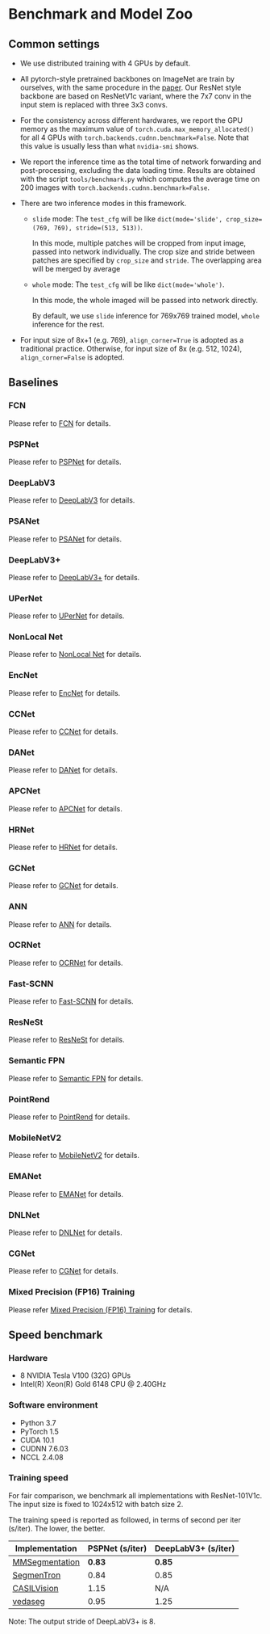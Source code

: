 # Benchmark and Model Zoo

## Common settings

* We use distributed training with 4 GPUs by default.
* All pytorch-style pretrained backbones on ImageNet are train by ourselves, with the same procedure in the [paper](https://arxiv.org/pdf/1812.01187.pdf).
  Our ResNet style backbone are based on ResNetV1c variant, where the 7x7 conv in the input stem is replaced with three 3x3 convs.
* For the consistency across different hardwares, we report the GPU memory as the maximum value of `torch.cuda.max_memory_allocated()` for all 4 GPUs with `torch.backends.cudnn.benchmark=False`.
  Note that this value is usually less than what `nvidia-smi` shows.
* We report the inference time as the total time of network forwarding and post-processing, excluding the data loading time.
  Results are obtained with the script `tools/benchmark.py` which computes the average time on 200 images with `torch.backends.cudnn.benchmark=False`.
* There are two inference modes in this framework.

  * `slide` mode: The `test_cfg` will be like `dict(mode='slide', crop_size=(769, 769), stride=(513, 513))`.

    In this mode, multiple patches will be cropped from input image, passed into network individually.
    The crop size and stride between patches are specified by `crop_size` and `stride`.
    The overlapping area will be merged by average

  * `whole` mode: The `test_cfg` will be like `dict(mode='whole')`.

    In this mode, the whole imaged will be passed into network directly.

    By default, we use `slide` inference for 769x769 trained model, `whole` inference for the rest.
* For input size of 8x+1 (e.g. 769), `align_corner=True` is adopted as a traditional practice.
  Otherwise, for input size of 8x (e.g. 512, 1024), `align_corner=False` is adopted.

## Baselines

### FCN

Please refer to [FCN](https://github.com/open-mmlab/mmsegmentation/blob/master/configs/fcn) for details.

### PSPNet

Please refer to [PSPNet](https://github.com/open-mmlab/mmsegmentation/blob/master/configs/pspnet) for details.

### DeepLabV3

Please refer to [DeepLabV3](https://github.com/open-mmlab/mmsegmentation/blob/master/configs/deeplabv3) for details.

### PSANet

Please refer to [PSANet](https://github.com/open-mmlab/mmsegmentation/blob/master/configs/psanet) for details.

### DeepLabV3+

Please refer to [DeepLabV3+](https://github.com/open-mmlab/mmsegmentation/blob/master/configs/deeplabv3plus) for details.

### UPerNet

Please refer to [UPerNet](https://github.com/open-mmlab/mmsegmentation/blob/master/configs/upernet) for details.

### NonLocal Net

Please refer to [NonLocal Net](https://github.com/open-mmlab/mmsegmentation/blob/master/configs/nlnet) for details.

### EncNet

Please refer to [EncNet](https://github.com/open-mmlab/mmsegmentation/blob/master/configs/encnet) for details.

### CCNet

Please refer to [CCNet](https://github.com/open-mmlab/mmsegmentation/blob/master/configs/ccnet) for details.

### DANet

Please refer to [DANet](https://github.com/open-mmlab/mmsegmentation/blob/master/configs/danet) for details.

### APCNet

Please refer to [APCNet](https://github.com/open-mmlab/mmsegmentation/blob/master/configs/apcnet) for details.

### HRNet

Please refer to [HRNet](https://github.com/open-mmlab/mmsegmentation/blob/master/configs/hrnet) for details.

### GCNet

Please refer to [GCNet](https://github.com/open-mmlab/mmsegmentation/blob/master/configs/gcnet) for details.

### ANN

Please refer to [ANN](https://github.com/open-mmlab/mmsegmentation/blob/master/configs/ann) for details.

### OCRNet

Please refer to [OCRNet](https://github.com/open-mmlab/mmsegmentation/blob/master/configs/ocrnet) for details.

### Fast-SCNN

Please refer to [Fast-SCNN](https://github.com/open-mmlab/mmsegmentation/blob/master/configs/fastscnn) for details.

### ResNeSt

Please refer to [ResNeSt](https://github.com/open-mmlab/mmsegmentation/blob/master/configs/resnest) for details.

### Semantic FPN

Please refer to [Semantic FPN](https://github.com/open-mmlab/mmsegmentation/blob/master/configs/semfpn) for details.

### PointRend

Please refer to [PointRend](https://github.com/open-mmlab/mmsegmentation/blob/master/configs/point_rend) for details.

### MobileNetV2

Please refer to [MobileNetV2](https://github.com/open-mmlab/mmsegmentation/blob/master/configs/mobilenet_v2) for details.

### EMANet

Please refer to [EMANet](https://github.com/open-mmlab/mmsegmentation/blob/master/configs/emanet) for details.

### DNLNet

Please refer to [DNLNet](https://github.com/open-mmlab/mmsegmentation/blob/master/configs/dnlnet) for details.

### CGNet

Please refer to [CGNet](https://github.com/open-mmlab/mmsegmentation/blob/master/configs/cgnet) for details.

### Mixed Precision (FP16) Training

Please refer [Mixed Precision (FP16) Training](https://github.com/open-mmlab/mmsegmentation/blob/master/configs/fp16/README.md) for details.

## Speed benchmark

### Hardware

* 8 NVIDIA Tesla V100 (32G) GPUs
* Intel(R) Xeon(R) Gold 6148 CPU @ 2.40GHz

### Software environment

* Python 3.7
* PyTorch 1.5
* CUDA 10.1
* CUDNN 7.6.03
* NCCL 2.4.08

### Training speed

For fair comparison, we benchmark all implementations with ResNet-101V1c.
The input size is fixed to 1024x512 with batch size 2.

The training speed is reported as followed, in terms of second per iter (s/iter). The lower, the better.

| Implementation | PSPNet (s/iter) | DeepLabV3+ (s/iter) |
|----------------|-----------------|---------------------|
| [MMSegmentation](https://github.com/open-mmlab/mmsegmentation)              | **0.83**       | **0.85**   |
| [SegmenTron](https://github.com/LikeLy-Journey/SegmenTron)                  | 0.84           | 0.85       |
| [CASILVision](https://github.com/CSAILVision/semantic-segmentation-pytorch) | 1.15           | N/A          |
| [vedaseg](https://github.com/Media-Smart/vedaseg)                           | 0.95           | 1.25       |

Note: The output stride of DeepLabV3+ is 8.
